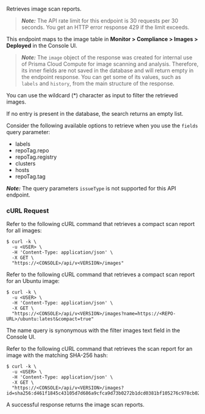 Retrieves image scan reports.

> _**Note:**_ The API rate limit for this endpoint is 30 requests per 30 seconds.
You get an HTTP error response 429 if the limit exceeds.

This endpoint maps to the image table in **Monitor > Compliance > Images > Deployed** in the Console UI.

> _**Note:**_ The `image` object of the response was created for internal use of Prisma Cloud Compute for image scanning and analysis. Therefore, its inner fields are not saved in the database and will return empty in the endpoint response. You can get some of its values, such as `labels` and `history`, from the main structure of the response.

You can use the wildcard (*) character as input to filter the retrieved images.

If no entry is present in the database, the search returns an empty list.

Consider the following available options to retrieve when you use the `fields` query parameter:
- labels
- repoTag.repo
- repoTag.registry
- clusters
- hosts
- repoTag.tag

_**Note:**_ The query parameters `issueType` is not supported for this API endpoint.
  
### cURL Request

Refer to the following cURL command that retrieves a compact scan report for all images:

```
$ curl -k \
  -u <USER> \
  -H 'Content-Type: application/json' \
  -X GET \
  "https://<CONSOLE>/api/v<VERSION>/images"
```

Refer to the following cURL command that retrieves a compact scan report for an Ubuntu image:

```
$ curl -k \
  -u <USER> \
  -H 'Content-Type: application/json' \
  -X GET \
  "https://<CONSOLE>/api/v<VERSION>/images?name=https://<REPO-URL>/ubuntu:latest&compact=true"
```
The name query is synonymous with the filter images text field in the Console UI.

Refer to the following cURL command that retrieves the scan report for an image with the matching SHA-256 hash:

```
$ curl -k \
  -u <USER> \
  -H 'Content-Type: application/json' \
  -X GET \
  "https://<CONSOLE>/api/v<VERSION>/images?id=sha256:d461f1845c43105d7d686a9cfca9d73b0272b1dcd0381bf105276c978cb02832"
```

A successful response returns the image scan reports.
